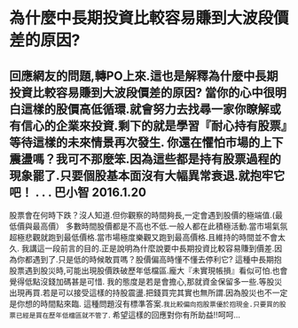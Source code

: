# 為什麼中長期投資比較容易賺到大波段價差的原因?



回應網友的問題,轉PO上來.這也是解釋為什麼中長期投資比較容易賺到大波段價差的原因?
當你的心中很明白這樣的股價高低循環.就會努力去找尋一家你瞭解或有信心的企業來投資.剩下的就是學習『耐心持有股票』等待這樣的未來情景再次發生.
你還在懼怕市場的上下震盪嗎？我可不那麼笨.因為這些都是持有股票過程的現象罷了.只要個股基本面沒有大幅異常衰退.就抱牢它吧！
.
.
.
巴小智 2016.1.20
---
股票會在何時下跌？沒人知道.但你觀察的時間夠長,一定會遇到股價的極端值.(最低價與最高價）
多數時間股價都是不高也不低.一般人都在此積極活動.當市場氣氛超極悲觀就跑到最低價格.當市場極度樂觀又跑到最高價格.且維持的時間並不會太久.
我講這一段前言的目的.正是說明為什麼說要中長期投資比較容易賺到價差.因為你都遇到了.只是低的時候敢買嗎？股價偏高時懂不懂去停利它?
這種中長期抱股票遇到股災時,可能出現股價跌破歷年低檔區.龐大『未實現帳損』看似可怕.也會覺得低點沒錢加碼甚是可惜.
我的態度是若是會擔心,那就資金保留多一些.等股災出現再買.若是可以接受這樣的持股震盪.把錢買完其實也無所謂.因為股災也不一定是你想的時間點來臨.
這種問題沒有標準答案.`我比較偏向抱股票優於抱現金.只要買的股票已經是買在歷年低檔區就不管了`.
希望這樣的回應對你有所助益!!呵呵...